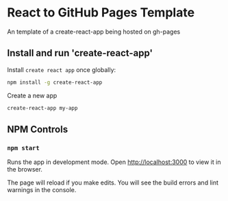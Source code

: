 # React to GitHub Pages Template
An template of a create-react-app being hosted on gh-pages

## Install and run 'create-react-app' 

Install `create react app` once globally:

```bash
npm install -g create-react-app
```
Create a new app

```bash
create-react-app my-app
```

## NPM Controls

### `npm start`
Runs the app in development mode.
Open [http://localhost:3000](http://localhost:3000) to view it in the browser.

The page will reload if you make edits.
You will see the build errors and lint warnings in the console.
